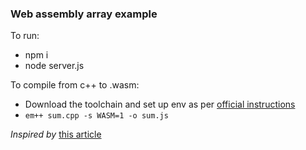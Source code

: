 ### Web assembly array example

To run: 
-  npm i
 - node server.js
 
To compile from c++ to .wasm:

- Download the toolchain and set up env as per [official instructions](https://webassembly.org/getting-started/developers-guide/)
 - `em++ sum.cpp -s WASM=1 -o sum.js` 
 
 _Inspired by_ [this article](https://medium.com/@tdeniffel/c-to-webassembly-pass-and-arrays-to-c-86e0cb0464f5)
